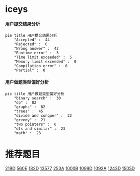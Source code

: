 # iceys

<!-- tabs:start -->



#### **用户提交结果分析**

```mermaid
pie title 用户提交结果分析
    "Accepted" :  44
    "Rejected" :  0
    "Wrong answer" :  42
    "Runtime error" :  3
    "Time limit exceeded" :  5
    "Memory limit exceeded" :  0
    "Compilation error" :  6
    "Partial" :  0
```

#### **用户做题类型偏好分析**

```mermaid
pie title 用户做题类型偏好分析
    "binary search" :  30
    "dp" :  82
    "graphs" :  82
    "trees" :  45
    "divide and conquer" :  22
    "greedy" :  21
    "two pointers" :  0
    "dfs and similar" :  23
    "math" :  23
```



<!-- tabs:end -->
# 推荐题目
[219D](https://codeforces.com/contest/219/problem/D)
[560E](https://codeforces.com/contest/560/problem/E)
[182D](https://codeforces.com/contest/182/problem/D)
[13577](https://codeforces.com/contest/1357/problem/7)
[253A](https://codeforces.com/contest/253/problem/A)
[1000B](https://codeforces.com/contest/1000/problem/B)
[1099D](https://codeforces.com/contest/1099/problem/D)
[1092A](https://codeforces.com/contest/1092/problem/A)
[1243D](https://codeforces.com/contest/1243/problem/D)
[1505D](https://codeforces.com/contest/1505/problem/D)
